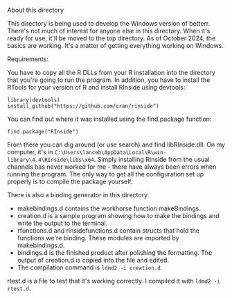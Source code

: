 About this directory

This directory is being used to develop the Windows version of betterr. There's not much of interest for anyone else in this directory. When it's ready for use, it'll be moved to the top directory. As of October 2024, the basics are working. It's a matter of getting everything working on Windows.

Requirements:

You have to copy all the R DLLs from your R installation into the directory that you're going to run the program. In addition, you have to install the RTools for your version of R and install RInside using devtools:

```
library(devtools)
install_github("https://github.com/cran/rinside")
```

You can find out where it was installed using the find.package function:

```
find.package("RInside")
```

From there you can dig around (or use search) and find libRInside.dll. On my computer, it's in `C:\Users\lanceb\AppData\Local\R\win-library\4.4\RInside\libs\x64`. Simply installing RInside from the usual channels has never worked for me - there have always been errors when running the program. The only way to get all the configuration set up properly is to compile the package yourself.

There is also a binding generator in this directory.

- makebindings.d contains the workhorse function makeBindings.
- creation.d is a sample program showing how to make the bindings and write the output to the terminal.
- rfunctions.d and rinsidefunctions.d contain structs that hold the functions we're binding. These modules are imported by makebindings.d.
- bindings.d is the finished product after polishing the formatting. The output of creation.d is copied into the file and edited.
- The compilation command is `ldmd2 -i creation.d`.


rtest.d is a file to test that it's working correctly. I compiled it with `ldmd2 -i rtest.d`.
 
